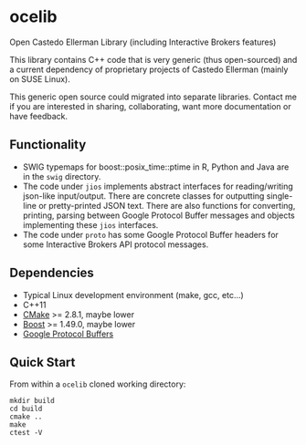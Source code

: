 ocelib
======

Open Castedo Ellerman Library (including Interactive Brokers features)

This library contains C++ code that is very generic (thus open-sourced) and a
current dependency of proprietary projects of Castedo Ellerman (mainly on SUSE
Linux).

This generic open source could migrated into separate libraries. Contact me if
you are interested in sharing, collaborating, want more documentation or have
feedback. 

Functionality
-------------

* SWIG typemaps for boost::posix_time::ptime in R, Python and Java are in the
`swig` directory.
* The code under `jios` implements abstract interfaces for reading/writing
json-like input/output. There are concrete classes for outputting single-line or
pretty-printed JSON text. There are also functions for
converting, printing, parsing between Google Protocol Buffer messages and objects
implementing these `jios` interfaces.
* The code under `proto` has some Google Protocol Buffer headers for some
 Interactive Brokers API protocol messages.

Dependencies
------------

* Typical Linux development environment (make, gcc, etc...)
* C++11
* [CMake](http://www.cmake.org) >= 2.8.1, maybe lower
* [Boost](http://www.boost.org) >= 1.49.0, maybe lower
* [Google Protocol Buffers](http://developers.google.com/protocol-buffers/)

Quick Start
-----------

From within a `ocelib` cloned working directory:

```
mkdir build
cd build
cmake ..
make
ctest -V
```

